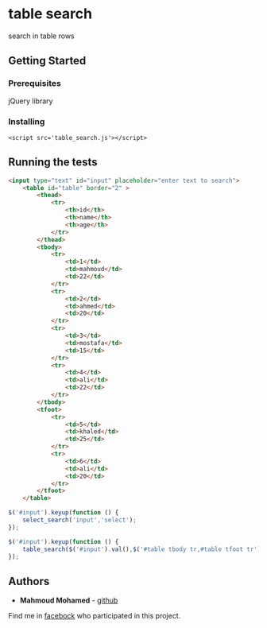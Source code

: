 # table search

search in table rows

## Getting Started



### Prerequisites

jQuery library


### Installing
```
<script src='table_search.js'></script>
```

## Running the tests
```html
<input type="text" id="input" placeholder="enter text to search">
    <table id="table" border="2" >
        <thead>
            <tr>
                <th>id</th>
                <th>name</th>
                <th>age</th>
            </tr>
        </thead>
        <tbody>
            <tr>
                <td>1</td>
                <td>mahmoud</td>
                <td>22</td>
            </tr>
            <tr>
                <td>2</td>
                <td>ahmed</td>
                <td>20</td>
            </tr>
            <tr>
                <td>3</td>
                <td>mostafa</td>
                <td>15</td>
            </tr>
            <tr>
                <td>4</td>
                <td>ali</td>
                <td>22</td>
            </tr>
        </tbody>
        <tfoot>
            <tr>
                <td>5</td>
                <td>khaled</td>
                <td>25</td>
            </tr>
            <tr>
                <td>6</td>
                <td>ali</td>
                <td>20</td>
            </tr>
        </tfoot>
    </table>
```
```javascript
$('#input').keyup(function () {
    select_search('input','select');
});
```

```javascript
$('#input').keyup(function () {
    table_search($('#input').val(),$('#table tbody tr,#table tfoot tr'),'012');
});
```

## Authors

* **Mahmoud Mohamed** - [github](https://github.com/mahmoud-mhamed)

Find me in [facebock](https://www.facebook.com/profile.php?id=100009734383434) who participated in this project.



